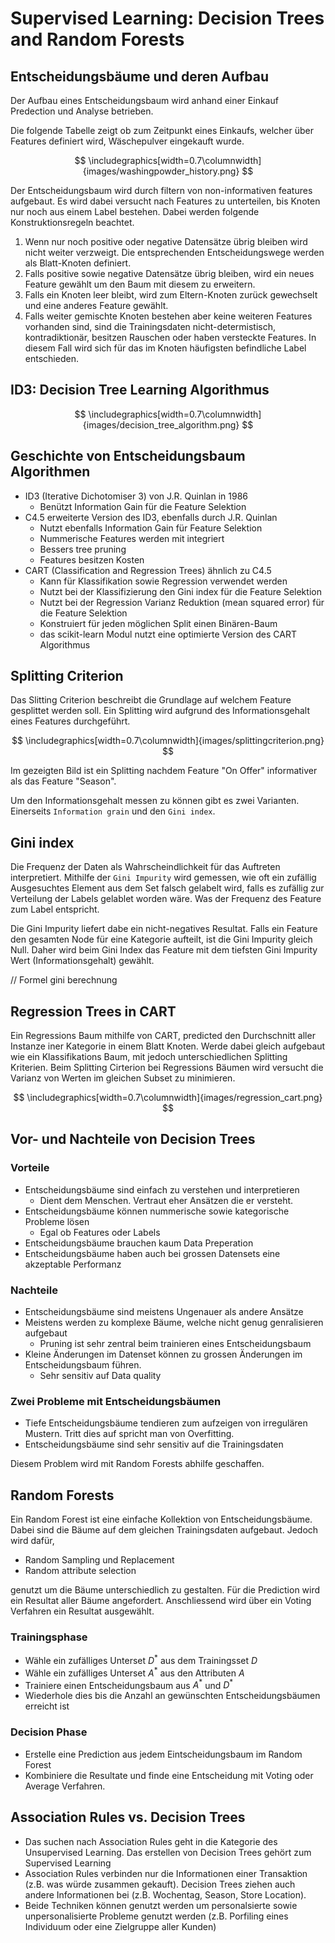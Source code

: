 # Supervised Learning: Decision Trees and Random Forests

## Entscheidungsbäume und deren Aufbau

Der Aufbau eines Entscheidungsbaum wird anhand einer Einkauf Predection und Analyse betrieben.

Die folgende Tabelle zeigt ob zum Zeitpunkt eines Einkaufs, welcher über Features definiert wird, Wäschepulver eingekauft wurde.

$$ \includegraphics[width=0.7\columnwidth]{images/washingpowder_history.png} $$

Der Entscheidungsbaum wird durch filtern von non-informativen features aufgebaut. Es wird dabei versucht nach Features zu unterteilen, bis Knoten nur noch aus einem Label bestehen. Dabei werden folgende Konstruktionsregeln beachtet.

1. Wenn nur noch positive oder negative Datensätze übrig bleiben wird nicht weiter verzweigt. Die entsprechenden Entscheidungswege werden als Blatt-Knoten definiert.
2. Falls positive sowie negative Datensätze übrig bleiben, wird ein neues Feature gewählt um den Baum mit diesem zu erweitern.
3. Falls ein Knoten leer bleibt, wird zum Eltern-Knoten zurück gewechselt und eine anderes Feature gewählt.
4. Falls weiter gemischte Knoten bestehen aber keine weiteren Features vorhanden sind, sind die Trainingsdaten nicht-determistisch, kontradiktionär, besitzen Rauschen oder haben versteckte Features. In diesem Fall wird sich für das im Knoten häufigsten befindliche Label entschieden.

## ID3: Decision Tree Learning Algorithmus

$$ \includegraphics[width=0.7\columnwidth]{images/decision_tree_algorithm.png} $$

## Geschichte von Entscheidungsbaum Algorithmen

- ID3 (Iterative Dichotomiser 3) von J.R. Quinlan in 1986
    - Benützt Information Gain für die Feature Selektion
- C4.5 erweiterte Version des ID3, ebenfalls durch J.R. Quinlan
    - Nutzt ebenfalls Information Gain für Feature Selektion
    - Nummerische Features werden mit integriert
    - Bessers tree pruning
    - Features besitzen Kosten
- CART (Classification and Regression Trees) ähnlich zu C4.5
    - Kann für Klassifikation sowie Regression verwendet werden
    - Nutzt bei der Klassifizierung den Gini index für die Feature Selektion
    - Nutzt bei der Regression Varianz Reduktion (mean squared error)  für die Feature Selektion
    - Konstruiert für jeden möglichen Split einen Binären-Baum
    - das scikit-learn Modul nutzt eine optimierte Version des CART Algorithmus

## Splitting Criterion

Das Slitting Criterion beschreibt die Grundlage auf welchem Feature gesplittet werden soll. Ein Splitting wird aufgrund des Informationsgehalt eines Features durchgeführt.

$$ \includegraphics[width=0.7\columnwidth]{images/splittingcriterion.png} $$

Im gezeigten Bild ist ein Splitting nachdem Feature "On Offer" informativer als das Feature "Season".

Um den Informationsgehalt messen zu können gibt es zwei Varianten. Einerseits `Information grain` und den `Gini index`.

## Gini index

Die Frequenz der Daten als Wahrscheindlichkeit für das Auftreten interpretiert. Mithilfe der `Gini Impurity` wird gemessen, wie oft ein zufällig Ausgesuchtes Element aus dem Set falsch gelabelt wird, falls es zufällig zur Verteilung der Labels gelablet worden wäre. Was der Frequenz des Feature zum Label entspricht.

Die Gini Impurity liefert dabe ein nicht-negatives Resultat. Falls ein Feature den gesamten Node für eine Kategorie aufteilt, ist die Gini Impurity gleich Null. Daher wird beim Gini Index das Feature mit dem tiefsten Gini Impurity Wert (Informationsgehalt) gewählt.

//  Formel gini berechnung

## Regression Trees in CART

Ein Regressions Baum mithilfe von CART, predicted den Durchschnitt aller Instanze iner Kategorie in einem Blatt Knoten. Werde dabei gleich aufgebaut wie ein Klassifikations Baum, mit jedoch unterschiedlichen Splitting Kriterien. Beim Splitting Cirterion bei Regressions Bäumen wird versucht die Varianz von Werten im gleichen Subset zu minimieren.

$$ \includegraphics[width=0.7\columnwidth]{images/regression_cart.png} $$

## Vor- und Nachteile von Decision Trees

### Vorteile

- Entscheidungsbäume sind einfach zu verstehen und interpretieren
    -   Dient dem Menschen. Vertraut eher Ansätzen die er versteht.
- Entscheidungsbäume können nummerische sowie kategorische Probleme lösen
    -   Egal ob Features oder Labels
- Entscheidungsbäume brauchen kaum Data Preperation
- Entscheidungsbäume haben auch bei grossen Datensets eine akzeptable Performanz

### Nachteile

- Entscheidungsbäume sind meistens Ungenauer als andere Ansätze
- Meistens werden zu komplexe Bäume, welche nicht genug genralisieren aufgebaut
    - Pruning ist sehr zentral beim trainieren eines Entscheidungsbaum
- Kleine Änderungen im Datenset können zu grossen Änderungen im Entscheidungsbaum führen.
    - Sehr sensitiv auf Data quality

### Zwei Probleme mit Entscheidungsbäumen

- Tiefe Entscheidungsbäume tendieren zum aufzeigen von irregulären Mustern. Tritt dies auf spricht man von Overfitting.
- Entscheidungsbäume sind sehr sensitiv auf die Trainingsdaten

Diesem Problem wird mit Random Forests abhilfe geschaffen.

## Random Forests

Ein Random Forest ist eine einfache Kollektion von Entscheidungsbäume. Dabei sind die Bäume auf dem gleichen Trainingsdaten aufgebaut. Jedoch wird dafür,

- Random Sampling und Replacement
- Random attribute selection

genutzt um die Bäume unterschiedlich zu gestalten. Für die Prediction wird ein Resultat aller Bäume angefordert. Anschliessend wird über ein Voting Verfahren ein Resultat ausgewählt.

### Trainingsphase

- Wähle ein zufälliges Unterset $D^*$ aus dem Trainingsset $D$
- Wähle ein zufälliges Unterset $A^*$ aus den Attributen $A$
- Trainiere einen Entscheidungsbaum aus $A^*$ und $D^*$
- Wiederhole dies bis die Anzahl an gewünschten Entscheidungsbäumen erreicht ist

### Decision Phase

- Erstelle eine Prediction aus jedem Eintscheidungsbaum im Random Forest
- Kombiniere die Resultate und finde eine Entscheidung mit Voting oder Average Verfahren.

## Association Rules vs. Decision Trees

- Das suchen nach Association Rules geht in die Kategorie des Unsupervised Learning. Das erstellen von Decision Trees gehört zum Supervised Learning
- Association Rules verbinden nur die Informationen einer Transaktion (z.B. was würde zusammen gekauft). Decision Trees ziehen auch andere Informationen bei (z.B. Wochentag, Season, Store Location).
- Beide Techniken können genutzt werden um personalsierte sowie unpersonalisierte Probleme genutzt werden (z.B. Porfiling eines Individuum oder eine Zielgruppe aller Kunden)

